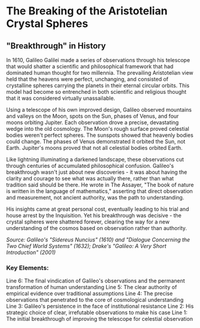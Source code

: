 # The Breaking of the Aristotelian Crystal Spheres

## "Breakthrough" in History

In 1610, Galileo Galilei made a series of observations through his telescope that would shatter a scientific and philosophical framework that had dominated human thought for two millennia. The prevailing Aristotelian view held that the heavens were perfect, unchanging, and consisted of crystalline spheres carrying the planets in their eternal circular orbits. This model had become so entrenched in both scientific and religious thought that it was considered virtually unassailable.

Using a telescope of his own improved design, Galileo observed mountains and valleys on the Moon, spots on the Sun, phases of Venus, and four moons orbiting Jupiter. Each observation drove a precise, devastating wedge into the old cosmology. The Moon's rough surface proved celestial bodies weren't perfect spheres. The sunspots showed that heavenly bodies could change. The phases of Venus demonstrated it orbited the Sun, not Earth. Jupiter's moons proved that not all celestial bodies orbited Earth.

Like lightning illuminating a darkened landscape, these observations cut through centuries of accumulated philosophical confusion. Galileo's breakthrough wasn't just about new discoveries - it was about having the clarity and courage to see what was actually there, rather than what tradition said should be there. He wrote in The Assayer, "The book of nature is written in the language of mathematics," asserting that direct observation and measurement, not ancient authority, was the path to understanding.

His insights came at great personal cost, eventually leading to his trial and house arrest by the Inquisition. Yet his breakthrough was decisive - the crystal spheres were shattered forever, clearing the way for a new understanding of the cosmos based on observation rather than authority.

*Source: Galileo's "Sidereus Nuncius" (1610) and "Dialogue Concerning the Two Chief World Systems" (1632); Drake's "Galileo: A Very Short Introduction" (2001)*

### Key Elements:
Line 6: The final vindication of Galileo's observations and the permanent transformation of human understanding
Line 5: The clear authority of empirical evidence over traditional assumptions
Line 4: The precise observations that penetrated to the core of cosmological understanding
Line 3: Galileo's persistence in the face of institutional resistance
Line 2: His strategic choice of clear, irrefutable observations to make his case
Line 1: The initial breakthrough of improving the telescope for celestial observation